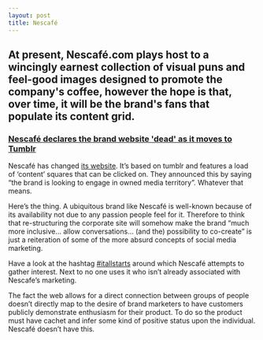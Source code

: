 ```yaml
---
layout: post
title: Nescafé
---
```


## At present, Nescafé.com plays host to a wincingly earnest collection of visual puns and feel-good images designed to promote the company's coffee, however the hope is that, over time, it will be the brand's fans that populate its content grid.

### <a href="http://www.theverge.com/2015/9/15/9329287/nescafe-tumblr-brand-website" rel="nofollow">Nescafé declares the brand website 'dead' as it moves to Tumblr</a>

Nescafé has changed <a href="http://www.nescafe.com" rel="nofollow">its website</a>. It’s based on tumblr and features a load of ‘content’ squares that can be clicked on. They announced this by saying “the brand is looking to engage in owned media territory”. Whatever that means.

Here’s the thing. A ubiquitous brand like Nescafé is well-known because of its availability not due to any passion people feel for it. Therefore to think that re-structuring the corporate site will somehow make the brand “much more inclusive… allow conversations… (and the) possibility to co-create” is just a reiteration of some of the more absurd concepts of social media marketing.

Have a look at the hashtag <a href="https://twitter.com/search?q=%23itallstarts&src=tyah">#itallstarts</a> around which Nescafé attempts to gather interest. Next to no one uses it who isn’t already associated with Nescafe’s marketing.

The fact the web allows for a direct connection between groups of people doesn’t directly map to the desire of brand marketers to have customers publicly demonstrate enthusiasm for their product. To do so the product must have cachet and infer some kind of positive status upon the individual. Nescafé doesn’t have this.
